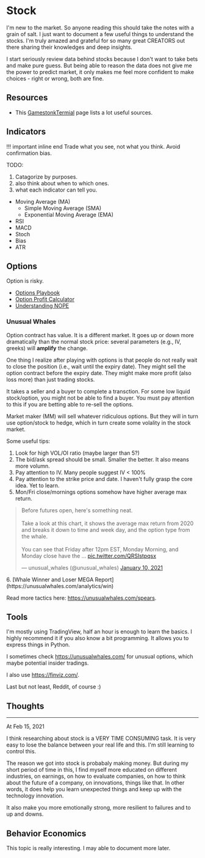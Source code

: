 # Stock

I'm new to the market.
So anyone reading this should take the notes with a grain of salt.
I just want to document a few useful things to understand the stocks.
I'm truly amazed and grateful for so many great CREATORS out there
sharing their knowledges and deep insights.

I start seriously review data behind stocks because I don't want to take bets and make pure guess.
But being able to reason the data does not give me the power to predict market,
it only makes me feel more confident to make choices - right or wrong, both are fine.

## Resources

- This [GamestonkTermial](https://github.com/DidierRLopes/GamestonkTerminal) page lists a lot useful sources. 

## Indicators

!!! important inline end
    Trade what you see, not what you think.
    Avoid confirmation bias.

TODO:
1. Catagorize by purposes.
2. also think about when to which ones.
3. what each indicator can tell you.

- Moving Average (MA)
    - Simple Moving Average (SMA)
    - Exponential Moving Average (EMA)
- RSI
- MACD
- Stoch
- Bias
- ATR

## Options

Option is risky.

- [Options Playbook](https://optionsplaybook.com/)
- [Option Profit Calculator](https://www.optionsprofitcalculator.com/)
- [Understanding NOPE](https://helgridly.github.io/finstuff/understanding-NOPE/)

### Unusual Whales

Option contract has value. It is a different market.
It goes up or down more dramatically than the normal stock price:
several parameters (e.g., IV, greeks) will **amplify** the change.

One thing I realize after playing with options is that
people do not really wait to close the position (i.e., wait until the expiry date).
They might sell the option contract before the expiry date.
They might make more profit (also loss more) than just trading stocks.

It takes a seller and a buyer to complete a transction.
For some low liquid stock/option, you might not be able to find a buyer.
You must pay attention to this if you are betting able to re-sell the options.

Market maker (MM) will sell whatever ridiculous options.
But they will in turn use option/stock to hedge,
which in turn create some volality in the stock market.

Some useful tips:

1. Look for high VOL/OI ratio (maybe larger than 5?)
2. The bid/ask spread should be small. Smaller the better. It also means more volumn.
3. Pay attention to IV. Many people suggest IV < 100%
4. Pay attention to the strike price and date. I haven't fully grasp the core idea. Yet to learn.
5. Mon/Fri close/mornings options somehow have  higher average max return.
<blockquote class="twitter-tweet"><p lang="en" dir="ltr">Before futures open, here&#39;s something neat.<br><br>Take a look at this chart, it shows the average max return from 2020 and breaks it down to time and week day, and the option type from the whale.<br><br>You can see that Friday after 12pm EST, Monday Morning, and Monday close have the ... <a href="https://t.co/QRSIstpqsx">pic.twitter.com/QRSIstpqsx</a></p>&mdash; unusual_whales (@unusual_whales) <a href="https://twitter.com/unusual_whales/status/1348387698973712385?ref_src=twsrc%5Etfw">January 10, 2021</a></blockquote> <script async src="https://platform.twitter.com/widgets.js" charset="utf-8"></script>
6. [Whale Winner and Loser MEGA Report](https://unusualwhales.com/analytics/win)

Read more tactics here: https://unusualwhales.com/spears.

## Tools

I'm mostly using TradingView, half an hour is enough to learn the basics.
I highly recommend it if you also know a bit programming. It allows you
to express things in Python.

I sometimes check https://unusualwhales.com/ for unusual options,
which maybe potential insider tradings.

I also use https://finviz.com/.

Last but not least, Reddit, of course :)

## Thoughts

---
At Feb 15, 2021

I think researching about stock is a VERY TIME CONSUMING task.
It is very easy to lose the balance between your real life and this.
I'm still learning to control this.

The reason we got into stock is probabaly making money.
But during my short period of time in this,
I find myself more educated on different industries, on earnings,
on how to evaluate companies, on how to think about the future of a company,
on innovations, things like that.
In other words, it does help you learn unexpected things and keep up with the technology innovation.

It also make you more emotionally strong, more resilient to failures and to up and downs.

## Behavior Economics
This topic is really interesting.
I may able to document more later.
